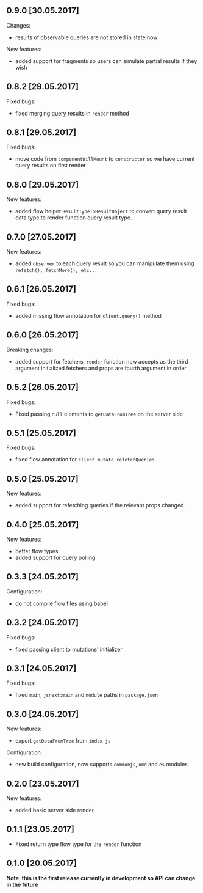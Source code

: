 ## 0.9.0 [30.05.2017]

Changes:

* results of observable queries are not stored in state now

New features:

* added support for fragments so users can simulate partial results if they wish

## 0.8.2 [29.05.2017]

Fixed bugs:

* fixed merging query results in `render` method

## 0.8.1 [29.05.2017]

Fixed bugs:

* move code from `componentWillMount` to `constructor` so we have current query results on first render

## 0.8.0 [29.05.2017]

New features:

* added flow helper `ResultTypeToResultObject` to convert query result data type to render function query result type.

## 0.7.0 [27.05.2017]

New features:

* added `observer` to each query result so you can manipulate them using `refetch(), fetchMore(), etc...`

## 0.6.1 [26.05.2017]

Fixed bugs:

* added missing flow annotation for `client.query()` method

## 0.6.0 [26.05.2017]

Breaking changes:

* added support for fetchers, `render` function now accepts as the third argument initialized fetchers and props are fourth argument in order

## 0.5.2 [26.05.2017]

Fixed bugs:

* Fixed passing `null` elements to `getDataFromTree` on the server side

## 0.5.1 [25.05.2017]

Fixed bugs:

* fixed flow annotation for `client.mutate.refetchQueries`

## 0.5.0 [25.05.2017]

New features:

* added support for refetching queries if the relevant props changed

## 0.4.0 [25.05.2017]

New features:

* better flow types
* added support for query polling

## 0.3.3 [24.05.2017]

Configuration:

* do not compile flow files using babel

## 0.3.2 [24.05.2017]

Fixed bugs:

* fixed passing client to mutations' initializer

## 0.3.1 [24.05.2017]

Fixed bugs:

* fixed `main`, `jsnext:main` and `module` paths in `package.json`

## 0.3.0 [24.05.2017]

New features:

* export `getDataFromTree` from `index.js`

Configuration:

* new build configuration, now supports `commonjs`, `umd` and `es` modules

## 0.2.0 [23.05.2017]

New features:

* added basic server side render

## 0.1.1 [23.05.2017]

* Fixed return type flow type for the `render` function

## 0.1.0 [20.05.2017]

**Note: this is the first release currently in development so API can change in the future**
